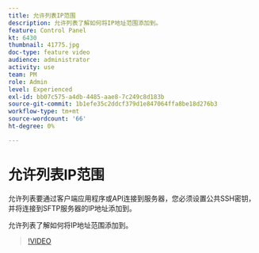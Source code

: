 ```yaml
---
title: 允许列表IP范围
description: 允许列表了解如何将IP地址范围添加到。
feature: Control Panel
kt: 6430
thumbnail: 41775.jpg
doc-type: feature video
audience: administrator
activity: use
team: PM
role: Admin
level: Experienced
exl-id: bb07c575-a4db-4485-aae8-7c249c8d183b
source-git-commit: 1b1efe35c2ddcf379d1e847064ffa8be18d276b3
workflow-type: tm+mt
source-wordcount: '66'
ht-degree: 0%

---
```


# 允许列表IP范围

允许列表要通过客户端应用程序或API连接到服务器，您必须设置公共SSH密钥，并将连接到SFTP服务器的IP地址添加到。

允许列表了解如何将IP地址范围添加到。

>[!VIDEO](https://video.tv.adobe.com/v/41775?quality=12&learn=0n)
